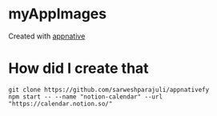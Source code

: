 # myAppImages
Created with [appnative](https://github.com/sarweshparajuli/appnativefy)

# How did I create that
  
```
git clone https://github.com/sarweshparajuli/appnativefy
npm start -- --name "notion-calendar" --url "https://calendar.notion.so/"
```
